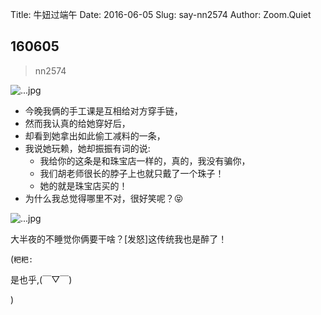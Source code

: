 Title: 牛妞过端午
Date: 2016-06-05
Slug: say-nn2574
Author: Zoom.Quiet


## 160605
> nn2574

![...jpg](http://zoomquiet.qiniucdn.com/niuniu-albums/nn2016/160609-nn2578-0.jpg?imageView2/2/w/360)

- 今晚我俩的手工课是互相给对方穿手链，
- 然而我认真的给她穿好后，
- 却看到她拿出如此偷工减料的一条，
- 我说她玩赖，她却振振有词的说:
    + 我给你的这条是和珠宝店一样的，真的，我没有骗你，
    + 我们胡老师很长的脖子上也就只戴了一个珠子！
    + 她的就是珠宝店买的！
- 为什么我总觉得哪里不对，很好笑呢？😝

![...jpg](http://zoomquiet.qiniucdn.com/niuniu-albums/nn2016/160609-nn2578-1.jpg?imageView2/2/w/360)

大半夜的不睡觉你俩要干啥？[发怒]这传统我也是醉了！


(`粑粑:` 

是也乎,(￣▽￣)


)
